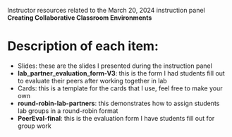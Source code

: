 Instructor resources related to the March 20, 2024 instruction panel **Creating Collaborative Classroom Environments**

# Description of each item:
- Slides: these are the slides I presented during the instruction panel
- **lab_partner_evaluation_form-V3**: this is the form I had students fill out to evaluate their peers after working together in lab
- Cards: this is a template for the cards that I use, feel free to make your own
- **round-robin-lab-partners**: this demonstrates how to assign students lab groups in a round-robin format
- **PeerEval-final**: this is the evaluation form I have students fill out for group work
